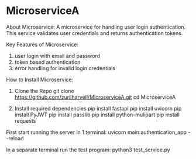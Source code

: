 # MicroserviceA

About Microservice:
A microservice for handling user login authentication. This service validates user credentials and returns authentication tokens.

Key Features of Microservice:
1. user login with email and password
2. token based authentication
3. error handling for invalid login credentials

How to Install Microservice:
1. Clone the Repo
git clone https://github.com/zurilharvell/MicroserviceA.git
cd MicroserviceA

2. Install required dependencies 
pip install fastapi
pip install uvicorn
pip install PyJWT
pip install passlib
pip install python-mulipart
pip install requests


First start running the server in 1 terminal: 
uvicorn main:authentication_app --reload

In a separate terminal run the test program:
python3 test_service.py
